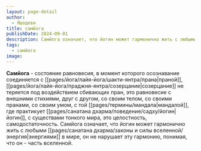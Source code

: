 ```yaml
---
layout: page-detail
author:
  - Яшодеви
title: самйога
publishDate: 2024-09-01
description: Самйога означает, что йогин может гармонично жить с любыми энергиями в мире, он не нарушает эту гармонию, понимая, что он - часть вселенной.
tags:
  - самйога
image:
---
```

**Самйога** - состояние равновесия, в момент которого осознавание соединяется с [[pages/йога/лайя-йога/шакти-янтра/прана|праной]], [[pages/йога/лайя-йога/праджня-янтра/созерцание|созерцание]] не теряется под воздействием сбивающих пран, это равновесие с внешними стихиями, друг с другом, со своим телом, со своими пранами, со своим умом, с той [[pages/термины/мандала|мандалой]], где практикует [[pages/санатана дхарма/поведение/садху/йогин|йогин]], с существами тонкого мира, это целостность, самодостаточность. Самйога означает, что йогин может гармонично жить с любыми [[pages/санатана дхарма/законы и силы вселенной/энергия|энергиями]] в мире, он не нарушает эту гармонию, понимая, что он - часть вселенной.

